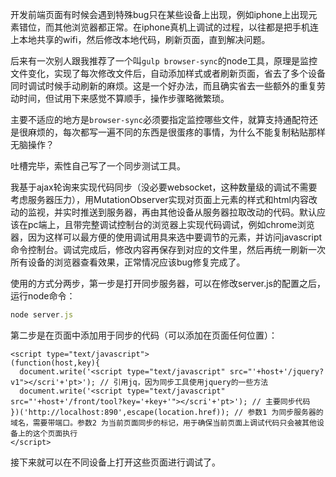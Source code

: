 开发前端页面有时候会遇到特殊bug只在某些设备上出现，例如iphone上出现元素错位，而其他浏览器都正常。在iphone真机上调试的过程，以往都是把手机连上本地共享的wifi，然后修改本地代码，刷新页面，直到解决问题。

后来有一次别人跟我推荐了一个叫`gulp browser-sync`的node工具，原理是监控文件变化，实现了每次修改文件后，自动添加样式或者刷新页面，省去了多个设备同时调试时候手动刷新的麻烦。这是一个好办法，而且确实省去一些额外的重复劳动时间，但试用下来感觉不算顺手，操作步骤略微繁琐。

主要不适应的地方是`browser-sync`必须要指定监控哪些文件，就算支持通配符还是很麻烦的，每次都写一遍不同的东西是很蛋疼的事情，为什么不能复制粘贴那样无脑操作？

吐槽完毕，索性自己写了一个同步测试工具。

我基于ajax轮询来实现代码同步（没必要websocket，这种数量级的调试不需要考虑服务器压力），用MutationObserver实现对页面上元素的样式和html内容改动的监视，并实时推送到服务器，再由其他设备从服务器拉取改动的代码。默认应该在pc端上，且带完整调试控制台的浏览器上实现代码调试，例如chrome浏览器，因为这样可以最方便的使用调试用具来选中要调节的元素，并访问javascript命令控制台。调试完成后，修改内容再保存到对应的文件里，然后再统一刷新一次所有设备的浏览器查看效果，正常情况应该bug修复完成了。

使用的方式分两步，第一步是打开同步服务器，可以在修改server.js的配置之后，运行node命令：

```javascript
node server.js
```

第二步是在页面中添加用于同步的代码（可以添加在页面任何位置）：

```xhtml
<script type="text/javascript">
(function(host,key){
  document.write('<script type="text/javascript" src="'+host+'/jquery?v1"></scri'+'pt>'); // 引用jq，因为同步工具使用jquery的一些方法
  document.write('<script type="text/javascript" src="'+host+'/front/tool?key='+key+'"></scri'+'pt>'); // 主要同步代码
})('http://localhost:890',escape(location.href)); // 参数1 为同步服务器的域名，需要带端口。参数2 为当前页面同步的标记，用于确保当前页面上调试代码只会被其他设备上的这个页面执行
</script>
```


接下来就可以在不同设备上打开这些页面进行调试了。

